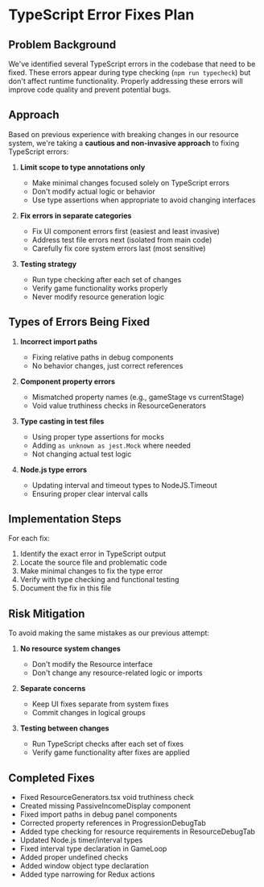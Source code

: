 # TypeScript Error Fixes Plan

## Problem Background

We've identified several TypeScript errors in the codebase that need to be fixed. These errors appear during type checking (`npm run typecheck`) but don't affect runtime functionality. Properly addressing these errors will improve code quality and prevent potential bugs.

## Approach

Based on previous experience with breaking changes in our resource system, we're taking a **cautious and non-invasive approach** to fixing TypeScript errors:

1. **Limit scope to type annotations only**
   - Make minimal changes focused solely on TypeScript errors
   - Don't modify actual logic or behavior
   - Use type assertions when appropriate to avoid changing interfaces

2. **Fix errors in separate categories**
   - Fix UI component errors first (easiest and least invasive)
   - Address test file errors next (isolated from main code)
   - Carefully fix core system errors last (most sensitive)

3. **Testing strategy**
   - Run type checking after each set of changes
   - Verify game functionality works properly
   - Never modify resource generation logic

## Types of Errors Being Fixed

1. **Incorrect import paths**
   - Fixing relative paths in debug components
   - No behavior changes, just correct references

2. **Component property errors**
   - Mismatched property names (e.g., gameStage vs currentStage)
   - Void value truthiness checks in ResourceGenerators

3. **Type casting in test files**
   - Using proper type assertions for mocks
   - Adding `as unknown as jest.Mock` where needed
   - Not changing actual test logic

4. **Node.js type errors**
   - Updating interval and timeout types to NodeJS.Timeout
   - Ensuring proper clear interval calls

## Implementation Steps

For each fix:
1. Identify the exact error in TypeScript output
2. Locate the source file and problematic code
3. Make minimal changes to fix the type error
4. Verify with type checking and functional testing
5. Document the fix in this file

## Risk Mitigation

To avoid making the same mistakes as our previous attempt:

1. **No resource system changes**
   - Don't modify the Resource interface
   - Don't change any resource-related logic or imports

2. **Separate concerns**
   - Keep UI fixes separate from system fixes
   - Commit changes in logical groups

3. **Testing between changes**
   - Run TypeScript checks after each set of fixes
   - Verify game functionality after fixes are applied

## Completed Fixes

- Fixed ResourceGenerators.tsx void truthiness check
- Created missing PassiveIncomeDisplay component
- Fixed import paths in debug panel components
- Corrected property references in ProgressionDebugTab
- Added type checking for resource requirements in ResourceDebugTab
- Updated Node.js timer/interval types
- Fixed interval type declaration in GameLoop
- Added proper undefined checks
- Added window object type declaration
- Added type narrowing for Redux actions